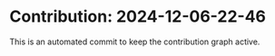 # Contribution: 2024-12-06-22-46
This is an automated commit to keep the contribution graph active.
